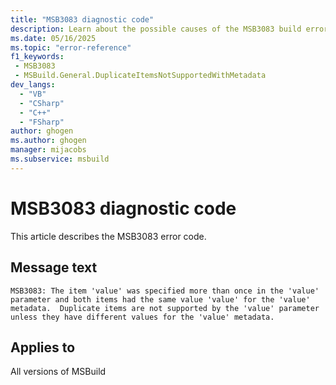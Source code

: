 ```yaml
---
title: "MSB3083 diagnostic code"
description: Learn about the possible causes of the MSB3083 build error, and get troubleshooting tips.
ms.date: 05/16/2025
ms.topic: "error-reference"
f1_keywords:
 - MSB3083
 - MSBuild.General.DuplicateItemsNotSupportedWithMetadata
dev_langs:
  - "VB"
  - "CSharp"
  - "C++"
  - "FSharp"
author: ghogen
ms.author: ghogen
manager: mijacobs
ms.subservice: msbuild
---
```


# MSB3083 diagnostic code

<!-- :::ErrorDefinitionDescription::: -->
<!-- :::editable-content name="introDescription"::: -->
This article describes the MSB3083 error code.
<!-- :::editable-content-end::: -->

## Message text

<!-- :::editable-content name="messageText"::: -->
`MSB3083: The item 'value' was specified more than once in the 'value' parameter and both items had the same value 'value' for the 'value' metadata.  Duplicate items are not supported by the 'value' parameter unless they have different values for the 'value' metadata.`
<!-- :::editable-content-end::: -->
<!-- MSB3083: The item "{0}" was specified more than once in the "{1}" parameter and both items had the same value "{2}" for the "{3}" metadata.  Duplicate items are not supported by the "{1}" parameter unless they have different values for the "{3}" metadata. -->

<!-- :::editable-content name="postOutputDescription"::: -->
<!--
{StrBegin="MSB3083: "}
-->
<!-- :::editable-content-end::: -->
<!-- :::ErrorDefinitionDescription-end::: -->

## Applies to

All versions of MSBuild
